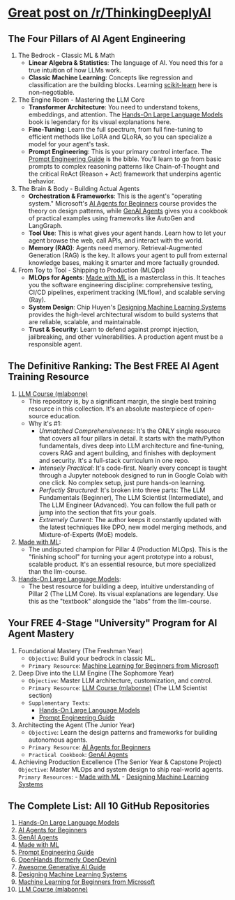 # [Great post on /r/ThinkingDeeplyAI](https://www.reddit.com/r/ThinkingDeeplyAI/comments/1mg7bvz/the_only_guide_youll_need_to_master_ai_agents_in/?share_id=rDBNk9SYrqhHm6a2Z0Tt8&utm_content=2&utm_medium=android_app&utm_name=androidcss&utm_source=share&utm_term=10&rdt=56226)

## The Four Pillars of AI Agent Engineering
1. The Bedrock - Classic ML & Math
    - **Linear Algebra & Statistics**: The language of AI. You need this for a true intuition of how LLMs work.
    - **Classic Machine Learning**: Concepts like regression and classification are the building blocks. Learning [scikit-learn](https://scikit-learn.org/stable/) here is non-negotiable.
1. The Engine Room - Mastering the LLM Core
    - **Transformer Architecture**: You need to understand tokens, embeddings, and attention. The [Hands-On Large Language Models](https://github.com/HandsOnLLM/Hands-On-Large-Language-Models) book is legendary for its visual explanations here.  
    - **Fine-Tuning**: Learn the full spectrum, from full fine-tuning to efficient methods like LoRA and QLoRA, so you can specialize a model for your agent's task.
    - **Prompt Engineering**: This is your primary control interface. The [Prompt Engineering Guide](https://github.com/dair-ai/Prompt-Engineering-Guide) is the bible. You'll learn to go from basic prompts to complex reasoning patterns like Chain-of-Thought and the critical ReAct (Reason + Act) framework that underpins agentic behavior.
1. The Brain & Body - Building Actual Agents
    - **Orchestration & Frameworks**: This is the agent's "operating system." Microsoft's [AI Agents for Beginners](https://github.com/microsoft/ai-agents-for-beginners) course provides the theory on design patterns, while [GenAI Agents](https://github.com/NirDiamant/GenAI_Agents) gives you a cookbook of practical examples using frameworks like AutoGen and LangGraph.  
    - **Tool Use**: This is what gives your agent hands. Learn how to let your agent browse the web, call APIs, and interact with the world.
    - **Memory (RAG)**: Agents need memory. Retrieval-Augmented Generation (RAG) is the key. It allows your agent to pull from external knowledge bases, making it smarter and more factually grounded.
1. From Toy to Tool - Shipping to Production (MLOps)
    - **MLOps for Agents**: [Made with ML](https://github.com/GokuMohandas/Made-With-ML) is a masterclass in this. It teaches you the software engineering discipline: comprehensive testing, CI/CD pipelines, experiment tracking (MLflow), and scalable serving (Ray).  
    - **System Design**: Chip Huyen's [Designing Machine Learning Systems](https://github.com/chiphuyen/dmls-book) provides the high-level architectural wisdom to build systems that are reliable, scalable, and maintainable.  
    - **Trust & Security**: Learn to defend against prompt injection, jailbreaking, and other vulnerabilities. A production agent must be a responsible agent.

## The Definitive Ranking: The Best FREE AI Agent Training Resource
1. [LLM Course (mlabonne)](https://github.com/mlabonne/llm-course) 
    - This repository is, by a significant margin, the single best training resource in this collection. It's an absolute masterpiece of open-source education.
    - Why it's #1:
        - _Unmatched Comprehensiveness_: It's the ONLY single resource that covers all four pillars in detail. It starts with the math/Python fundamentals, dives deep into LLM architecture and fine-tuning, covers RAG and agent building, and finishes with deployment and security. It's a full-stack curriculum in one repo.
        - _Intensely Practical_: It's code-first. Nearly every concept is taught through a Jupyter notebook designed to run in Google Colab with one click. No complex setup, just pure hands-on learning.
        - _Perfectly Structured_: It's broken into three parts: The LLM Fundamentals (Beginner), The LLM Scientist (Intermediate), and The LLM Engineer (Advanced). You can follow the full path or jump into the section that fits your goals.
        - _Extremely Current_: The author keeps it constantly updated with the latest techniques like DPO, new model merging methods, and Mixture-of-Experts (MoE) models.
1. [Made with ML](https://github.com/GokuMohandas/Made-With-ML):
    - The undisputed champion for Pillar 4 (Production MLOps). This is the "finishing school" for turning your agent prototype into a robust, scalable product. It's an essential resource, but more specialized than the llm-course.
1. [Hands-On Large Language Models](https://github.com/HandsOnLLM/Hands-On-Large-Language-Models):
    - The best resource for building a deep, intuitive understanding of Pillar 2 (The LLM Core). Its visual explanations are legendary. Use this as the "textbook" alongside the "labs" from the llm-course.

## Your FREE 4-Stage "University" Program for AI Agent Mastery
1. Foundational Mastery (The Freshman Year)
    - `Objective`: Build your bedrock in classic ML.
    - `Primary Resource`: [Machine Learning for Beginners from Microsoft](https://github.com/microsoft/ML-For-Beginners)
1. Deep Dive into the LLM Engine (The Sophomore Year)
    - `Objective`: Master LLM architecture, customization, and control.
    - `Primary Resource`: [LLM Course (mlabonne)](https://github.com/mlabonne/llm-course) (The LLM Scientist section)  
    - `Supplementary Texts`: 
        - [Hands-On Large Language Models](https://github.com/HandsOnLLM/Hands-On-Large-Language-Models)
        - [Prompt Engineering Guide](https://github.com/dair-ai/Prompt-Engineering-Guide) 
1. Architecting the Agent (The Junior Year)
    - `Objective`: Learn the design patterns and frameworks for building autonomous agents.
    - `Primary Resource`: [AI Agents for Beginners](https://github.com/microsoft/ai-agents-for-beginners) 
    - `Practical Cookbook`: [GenAI Agents](https://github.com/NirDiamant/GenAI_Agents) 
1. Achieving Production Excellence (The Senior Year & Capstone Project)
    `Objective`: Master MLOps and system design to ship real-world agents.
    `Primary Resources`:
        - [Made with ML](https://github.com/GokuMohandas/Made-With-ML)
        - [Designing Machine Learning Systems](https://github.com/chiphuyen/dmls-book)

## The Complete List: All 10 GitHub Repositories
1. [Hands-On Large Language Models](https://github.com/HandsOnLLM/Hands-On-Large-Language-Models)
1. [AI Agents for Beginners](https://github.com/microsoft/ai-agents-for-beginners)
1. [GenAI Agents](https://github.com/NirDiamant/GenAI_Agents)
1. [Made with ML](https://github.com/GokuMohandas/Made-With-ML)
1. [Prompt Engineering Guide](https://github.com/dair-ai/Prompt-Engineering-Guide)
1. [OpenHands (formerly OpenDevin)](https://github.com/All-Hands-AI/OpenHands)
1. [Awesome Generative AI Guide](https://github.com/aishwaryanr/awesome-generative-ai-guide)
1. [Designing Machine Learning Systems](https://github.com/chiphuyen/dmls-book)
1. [Machine Learning for Beginners from Microsoft](https://github.com/microsoft/ML-For-Beginners)
1. [LLM Course (mlabonne)](https://github.com/mlabonne/llm-course)
